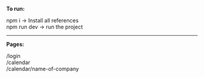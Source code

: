 <b>To run:</b>

<div>npm i -> Install all references</ div>
<div>npm run dev -> run the project</ div>

-------------------------------------
<b>Pages:</b>
<div>/login</ div>
<div>/calendar</ div>
<div>/calendar/name-of-company</ div>
